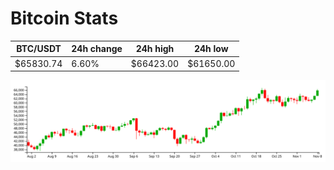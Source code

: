 # Bitcoin Stats

BTC/USDT|24h change|24h high|24h low|
|---|---|---|---|
|$65830.74|6.60%|$66423.00|$61650.00|

<img src="./chart.svg">
